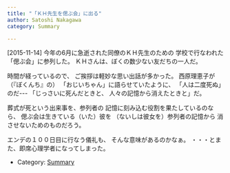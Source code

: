 ```yaml
---
title: "「ＫＨ先生を偲ぶ会」に出る"
author: Satoshi Nakagawa
category: Summary

---
```


[2015-11-14]  今年の6月に急逝された同僚のＫＨ先生のための
学校で行なわれた「偲ぶ会」に参列した。
ＫＨさんは、ぼくの数少ない友だちの一人だ。

 時間が経っているので、
ご挨拶は軽妙な思い出話が多かった。
西原理恵子が（『ぼくんち』の）
「おじいちゃん」に語らせていたように、
「人は二度死ぬ」のだ---
「じっさいに死んだときと、
人々の記憶から消えたときと」だ。

 葬式が死という出来事を、参列者の
記憶に刻み込む役割を果たしているのなら、
偲ぶ会は生きている（いた）彼を
（ないしは彼女を）参列者の記憶から
消させないためのものだろう。

 エンデの１００日目に行なう儀礼も、
そんな意味があるのかなぁ。
・・・とまた、即席心理学者になってしまった。

- Category: [Summary](/categories.html#Summary)

